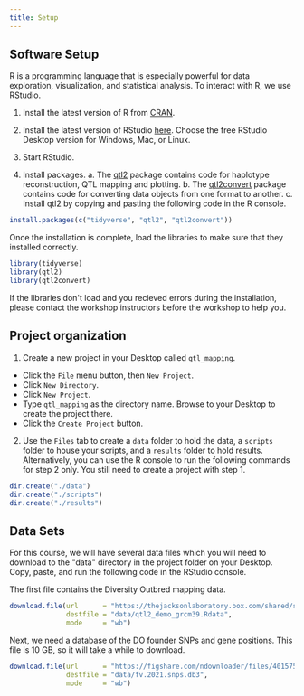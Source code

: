 ```yaml
---
title: Setup
---
```


## Software Setup

R is a programming language that is especially powerful for data exploration, 
visualization, and statistical analysis. To interact with R, we use RStudio. 

1. Install the latest version of R from [CRAN](https://cran.r-project.org/).

2. Install the latest version of RStudio [here](https://www.rstudio.com/products/rstudio/download/). 
Choose the free RStudio Desktop version for Windows, Mac, or Linux. 

3. Start RStudio. 

4. Install packages. 
    a. The [qtl2](https://github.com/rqtl/qtl2) package contains code for
    haplotype reconstruction, QTL mapping and plotting. 
    b. The [qtl2convert](https://github.com/rqtl/qtl2convert) package contains
    code for converting data objects from one format to another.
    c. Install qtl2 by copying and pasting the following code in the R console.

```r
install.packages(c("tidyverse", "qtl2", "qtl2convert"))
```

Once the installation is complete, load the libraries to make sure that they 
installed correctly. 

```r
library(tidyverse)
library(qtl2)
library(qtl2convert)
```

If the libraries don't load and you recieved errors during the installation,
please contact the workshop instructors before the workshop to help you.

## Project organization

1. Create a new project in your Desktop called `qtl_mapping`. 
- Click the `File` menu button, then `New Project`.
- Click `New Directory`. 
- Click `New Project`.
- Type `qtl_mapping` as the directory name. Browse to your Desktop to create the project there.
- Click the `Create Project` button.

2. Use the `Files` tab to create  a `data` folder to hold the data, a `scripts` folder to 
house your scripts, and a `results` folder to hold results. Alternatively, you can use the 
R console to run the following commands for step 2 only. You still need to create a 
project with step 1.

```r
dir.create("./data")
dir.create("./scripts")
dir.create("./results")
```

## Data Sets

For this course, we will have several data files which you will need to 
download to the "data" directory in the project folder on your Desktop.
Copy, paste, and run the following code in the RStudio console.

The first file contains the Diversity Outbred mapping data.

```r
download.file(url      = "https://thejacksonlaboratory.box.com/shared/static/wspizp2jgrtngvvw5ixredpu7627mh5w.rdata",
              destfile = "data/qtl2_demo_grcm39.Rdata",
              mode     = "wb")
```

Next, we need a database of the DO founder SNPs and gene positions. This file
is 10 GB, so it will take a while to download.

```r
download.file(url      = "https://figshare.com/ndownloader/files/40157572",
              destfile = "data/fv.2021.snps.db3",
              mode     = "wb")
```
